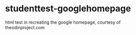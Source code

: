 studenttest-googlehomepage
==========================

html test in recreating the google homepage, courtesy of theodinproject.com
